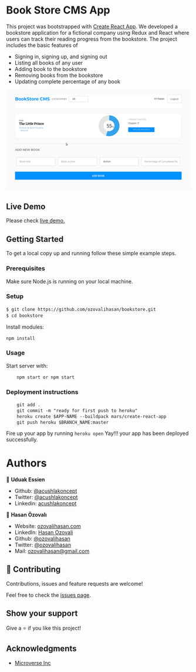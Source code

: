 # Book Store CMS App 

This project was bootstrapped with [Create React App](https://github.com/facebook/create-react-app).
We developed a bookstore application for a fictional company using Redux and React where users can track their reading progress from the bookstore. The project includes the basic features of

- Signing in, signing up, and signing out
- Listing all books of any user
- Adding book to the bookstore
- Removing books from the bookstore
- Updating complete percentage of any book

![screenshot](./bookstore.gif)

## Live Demo

Please check [live demo.](https://bookstore.ozovalihasan.com/)

## Getting Started

To get a local copy up and running follow these simple example steps.

### Prerequisites

Make sure Node.js is running on your local machine.

### Setup

~~~bash
$ git clone https://github.com/ozovalihasan/bookstore.git
$ cd bookstore
~~~

Install modules:

```
npm install
```

### Usage

Start server with:

```
    npm start or npm start
```

### Deployment instructions

```
    git add .
    git commit -m "ready for first push to heroku"  
    heroku create $APP-NAME --buildpack mars/create-react-app
    git push heroku $BRANCH_NAME:master
```

Fire up your app by running `heroku open` Yay!!! your app has been deployed successfully.

# Authors

👤 **Uduak Essien**

- Github: [@acushlakoncept](https://github.com/acushlakoncept/)
- Twitter: [@acushlakoncept](https://twitter.com/acushlakoncept)
- Linkedin: [acushlakoncept](https://www.linkedin.com/in/acushlakoncept/)

👤 **Hasan Özovalı**

- Website: [ozovalihasan.com](https://www.ozovalihasan.com/)
- LinkedIn: [Hasan Ozovali](https://www.linkedin.com/in/hasan-ozovali/)
- Github: [@ozovalihasan](https://github.com/ozovalihasan)
- Twitter: [@ozovalihasan](https://twitter.com/ozovalihasan)
- Mail: [ozovalihasan@gmail.com](mailto:ozovalihasan@gmail.com)

## 🤝 Contributing

Contributions, issues and feature requests are welcome!

Feel free to check the [issues page](issues/).

## Show your support

Give a ⭐️ if you like this project!

## Acknowledgments
- [Microverse Inc](https://www.microverse.org/)